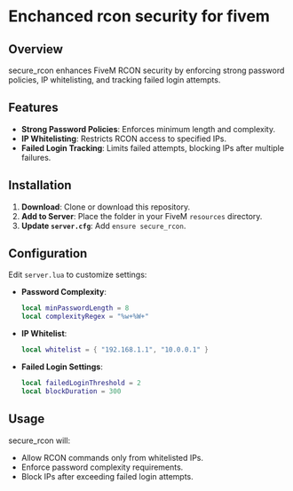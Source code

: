 # Enchanced rcon security for fivem

## Overview

secure_rcon enhances FiveM RCON security by enforcing strong password policies, IP whitelisting, and tracking failed login attempts.

## Features

- **Strong Password Policies**: Enforces minimum length and complexity.
- **IP Whitelisting**: Restricts RCON access to specified IPs.
- **Failed Login Tracking**: Limits failed attempts, blocking IPs after multiple failures.

## Installation

1. **Download**: Clone or download this repository.
2. **Add to Server**: Place the folder in your FiveM `resources` directory.
3. **Update `server.cfg`**: Add `ensure secure_rcon`.

## Configuration

Edit `server.lua` to customize settings:

- **Password Complexity**:
  ```lua
  local minPasswordLength = 8
  local complexityRegex = "%w+%W+"
  ```
- **IP Whitelist**:
  ```lua
  local whitelist = { "192.168.1.1", "10.0.0.1" }
  ```
- **Failed Login Settings**:
  ```lua
  local failedLoginThreshold = 2
  local blockDuration = 300
  ```

## Usage

secure_rcon will:
- Allow RCON commands only from whitelisted IPs.
- Enforce password complexity requirements.
- Block IPs after exceeding failed login attempts.
